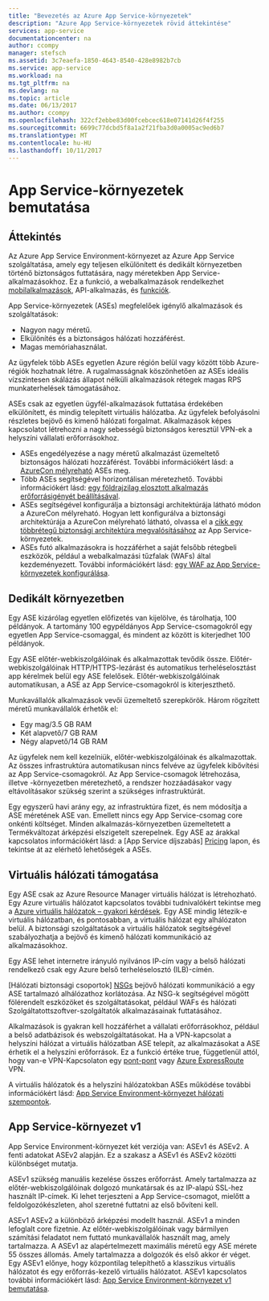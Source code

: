 ```yaml
---
title: "Bevezetés az Azure App Service-környezetek"
description: "Azure App Service-környezetek rövid áttekintése"
services: app-service
documentationcenter: na
author: ccompy
manager: stefsch
ms.assetid: 3c7eaefa-1850-4643-8540-428e8982b7cb
ms.service: app-service
ms.workload: na
ms.tgt_pltfrm: na
ms.devlang: na
ms.topic: article
ms.date: 06/13/2017
ms.author: ccompy
ms.openlocfilehash: 322cf2ebbe83d00fcebcec618e07141d26f4f255
ms.sourcegitcommit: 6699c77dcbd5f8a1a2f21fba3d0a0005ac9ed6b7
ms.translationtype: MT
ms.contentlocale: hu-HU
ms.lasthandoff: 10/11/2017
---
```

# <a name="introduction-to-app-service-environments"></a>App Service-környezetek bemutatása #
 
## <a name="overview"></a>Áttekintés ##

Az Azure App Service Environment-környezet az Azure App Service szolgáltatása, amely egy teljesen elkülönített és dedikált környezetben történő biztonságos futtatására, nagy méretekben App Service-alkalmazásokhoz. Ez a funkció, a webalkalmazások rendelkezhet [mobilalkalmazások][mobileapps], API-alkalmazás, és [funkciók][Functions].

App Service-környezetek (ASEs) megfelelőek igénylő alkalmazások és szolgáltatások:

- Nagyon nagy méretű.
- Elkülönítés és a biztonságos hálózati hozzáférést.
- Magas memóriahasználat.

Az ügyfelek több ASEs egyetlen Azure régión belül vagy között több Azure-régiók hozhatnak létre. A rugalmasságnak köszönhetően az ASEs ideális vízszintesen skálázás állapot nélküli alkalmazások rétegek magas RPS munkaterhelések támogatásához.

ASEs csak az egyetlen ügyfél-alkalmazások futtatása érdekében elkülönített, és mindig telepített virtuális hálózatba. Az ügyfelek befolyásolni részletes bejövő és kimenő hálózati forgalmat. Alkalmazások képes kapcsolatot létrehozni a nagy sebességű biztonságos keresztül VPN-ek a helyszíni vállalati erőforrásokhoz.

* ASEs engedélyezése a nagy méretű alkalmazást üzemeltető biztonságos hálózati hozzáférést. További információkért lásd: a [AzureCon mélyreható](https://azure.microsoft.com/documentation/videos/azurecon-2015-deploying-highly-scalable-and-secure-web-and-mobile-apps/) ASEs meg.
* Több ASEs segítségével horizontálisan méretezhető. További információkért lásd: [egy földrajzilag elosztott alkalmazás erőforrásigényét beállításával](app-service-app-service-environment-geo-distributed-scale.md).
* ASEs segítségével konfigurálja a biztonsági architektúrája látható módon a AzureCon mélyreható. Hogyan lett konfigurálva a biztonsági architektúrája a AzureCon mélyreható látható, olvassa el a [cikk egy többrétegű biztonsági architektúra megvalósításához](app-service-app-service-environment-layered-security.md) az App Service-környezetek.
* ASEs futó alkalmazásokra is hozzáférhet a saját felsőbb rétegbeli eszközök, például a webalkalmazási tűzfalak (WAFs) által kezdeményezett. További információkért lásd: [egy WAF az App Service-környezetek konfigurálása](app-service-app-service-environment-web-application-firewall.md).

## <a name="dedicated-environment"></a>Dedikált környezetben ##

Egy ASE kizárólag egyetlen előfizetés van kijelölve, és tárolhatja, 100 példányok. A tartomány 100 egypéldányos App Service-csomagokról egy egyetlen App Service-csomaggal, és mindent az között is kiterjedhet 100 példányok.

Egy ASE előtér-webkiszolgálóinak és alkalmazottak tevődik össze. Előtér-webkiszolgálóinak HTTP/HTTPS-lezárást és automatikus terheléselosztást app kérelmek belül egy ASE felelősek. Előtér-webkiszolgálóinak automatikusan, a ASE az App Service-csomagokról is kiterjeszthető.

Munkavállalók alkalmazások vevői üzemeltető szerepkörök. Három rögzített méretű munkavállalók érhetők el:

* Egy mag/3.5 GB RAM
* Két alapvető/7 GB RAM
* Négy alapvető/14 GB RAM

Az ügyfelek nem kell kezelniük, előtér-webkiszolgálóinak és alkalmazottak. Az összes infrastruktúra automatikusan nincs felvéve az ügyfelek kibővítési az App Service-csomagokról. Az App Service-csomagok létrehozása, illetve -környezetben méretezhető, a rendszer hozzáadásakor vagy eltávolításakor szükség szerint a szükséges infrastruktúrát.

Egy egyszerű havi arány egy, az infrastruktúra fizet, és nem módosítja a ASE méretének ASE van. Emellett nincs egy App Service-csomag core onkénti költséget. Minden alkalmazás-környezetben üzemeltetett a Termékváltozat árképzési elszigetelt szerepelnek. Egy ASE az árakkal kapcsolatos információkért lásd: a [App Service díjszabás] [ Pricing] lapon, és tekintse át az elérhető lehetőségek a ASEs.

## <a name="virtual-network-support"></a>Virtuális hálózati támogatása ##

Egy ASE csak az Azure Resource Manager virtuális hálózat is létrehozható. Egy Azure virtuális hálózatot kapcsolatos további tudnivalókért tekintse meg a [Azure virtuális hálózatok – gyakori kérdések](https://azure.microsoft.com/documentation/articles/virtual-networks-faq/). Egy ASE mindig létezik-e virtuális hálózatban, és pontosabban, a virtuális hálózat egy alhálózaton belül. A biztonsági szolgáltatások a virtuális hálózatok segítségével szabályozhatja a bejövő és kimenő hálózati kommunikáció az alkalmazásokhoz.

Egy ASE lehet internetre irányuló nyilvános IP-cím vagy a belső hálózati rendelkező csak egy Azure belső terheléselosztó (ILB)-címén.

[Hálózati biztonsági csoportok] [ NSGs] bejövő hálózati kommunikáció a egy ASE tartalmazó alhálózathoz korlátozása. Az NSG-k segítségével mögött fölérendelt eszközöket és szolgáltatásokat, például WAFs és hálózati Szolgáltatottszoftver-szolgáltatók alkalmazásainak futtatásához.

Alkalmazások is gyakran kell hozzáférhet a vállalati erőforrásokhoz, például a belső adatbázisok és webszolgáltatásokat. Ha a VPN-kapcsolat a helyszíni hálózat a virtuális hálózatban ASE telepít, az alkalmazásokat a ASE érhetik el a helyszíni erőforrások. Ez a funkció értéke true, függetlenül attól, hogy van-e VPN-Kapcsolaton egy [pont-pont](https://azure.microsoft.com/documentation/articles/vpn-gateway-site-to-site-create/) vagy [Azure ExpressRoute](http://azure.microsoft.com/services/expressroute/) VPN.

A virtuális hálózatok és a helyszíni hálózatokban ASEs működése további információkért lásd: [App Service Environment-környezet hálózati szempontok][ASENetwork].

## <a name="app-service-environment-v1"></a>App Service-környezet v1 ##

App Service Environment-környezet két verziója van: ASEv1 és ASEv2. A fenti adatokat ASEv2 alapján. Ez a szakasz a ASEv1 és ASEv2 közötti különbséget mutatja. 

ASEv1 szükség manuális kezelése összes erőforrást. Amely tartalmazza az előtér-webkiszolgálóinak dolgozó munkatársak és az IP-alapú SSL-hez használt IP-címek. Ki lehet terjeszteni a App Service-csomagot, mielőtt a feldolgozókészleten, ahol szeretné futtatni az első bővíteni kell.

ASEv1 ASEv2 a különböző árképzési modellt használ. ASEv1 a minden lefoglalt core fizetnie. Az előtér-webkiszolgálóinak vagy bármilyen számítási feladatot nem futtató munkavállalók használt mag, amely tartalmazza. A ASEv1 az alapértelmezett maximális méretű egy ASE mérete 55 összes állomás. Amely tartalmazza a dolgozók és első akkor ér véget. Egy ASEv1 előnye, hogy központilag telepíthető a klasszikus virtuális hálózatot és egy erőforrás-kezelő virtuális hálózatot. ASEv1 kapcsolatos további információkért lásd: [App Service Environment-környezet v1 bemutatása][ASEv1Intro].

<!--Links-->
[Intro]: ./intro.md
[MakeExternalASE]: ./create-external-ase.md
[MakeASEfromTemplate]: ./create-from-template.md
[MakeILBASE]: ./create-ilb-ase.md
[ASENetwork]: ./network-info.md
[UsingASE]: ./using-an-ase.md
[UDRs]: ../../virtual-network/virtual-networks-udr-overview.md
[NSGs]: ../../virtual-network/virtual-networks-nsg.md
[ConfigureASEv1]: app-service-web-configure-an-app-service-environment.md
[ASEv1Intro]: app-service-app-service-environment-intro.md
[webapps]: ../app-service-web-overview.md
[mobileapps]: ../../app-service-mobile/app-service-mobile-value-prop.md
[Functions]: ../../azure-functions/index.yml
[Pricing]: http://azure.microsoft.com/pricing/details/app-service/
[ARMOverview]: ../../azure-resource-manager/resource-group-overview.md
[ConfigureSSL]: ../web-sites-purchase-ssl-web-site.md
[Kudu]: http://azure.microsoft.com/resources/videos/super-secret-kudu-debug-console-for-azure-web-sites/
[ASEWAF]: app-service-app-service-environment-web-application-firewall.md
[AppGW]: ../../application-gateway/application-gateway-web-application-firewall-overview.md
